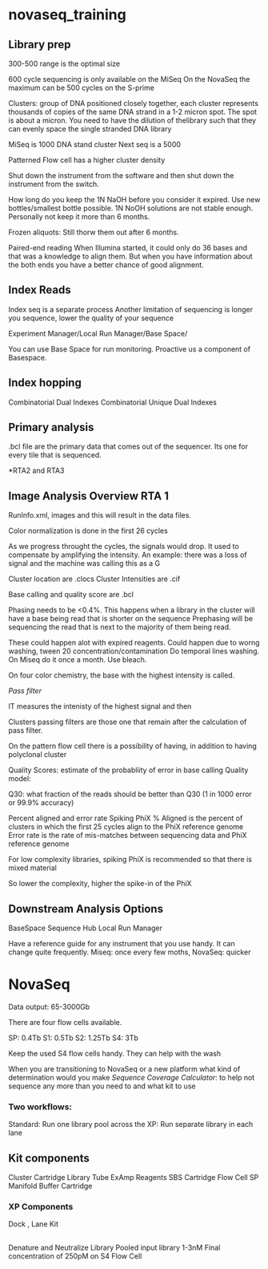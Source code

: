# novaseq_training

## Library prep

300-500 range is the optimal size

600 cycle sequencing is only available on the MiSeq
On the NovaSeq the maximum can be 500 cycles on the S-prime

Clusters: group of DNA positioned closely together, each cluster represents thousands of copies of the same DNA strand in a 1-2 micron spot. The spot is about a micron. You need to have the dilution of thelibrary such that they can evenly space the single stranded DNA library

MiSeq is 1000 DNA stand cluster
Next seq is a 5000


Patterned Flow cell has a higher cluster density

Shut down the instrument from the software and then shut down the instrument from the switch.

How long do you keep the 1N NaOH before you consider it expired.
Use new bottles/smallest bottle possible.
1N NoOH solutions are not stable enough. Personally not keep it more than 6 months.

Frozen aliquots: Still thorw them out after 6 months.

Paired-end reading
When Illumina started, it could only do 36 bases and that was a knowledge to align them.
But when you have information about the both ends you have a better chance of good alignment.

## Index Reads
Index seq is a separate process
Another limitation of sequencing is longer you sequence, lower the quality of your sequence

Experiment Manager/Local Run Manager/Base Space/

You can use Base Space for run monitoring. Proactive us a component of Basespace.

## Index hopping 
Combinatorial Dual Indexes
Combinatorial Unique Dual Indexes


## Primary analysis
.bcl file are the primary data that comes out of the sequencer. Its one for every tile that is sequenced. 

*RTA2 and RTA3

## Image Analysis Overview RTA 1

RunInfo.xml, images and this will result in the data files.


Color normalization is done in the first 26 cycles

As we progress throught the cycles, the signals would drop. It used to compensate by amplifying the intensity. 
An example: there was a loss of signal and the machine was calling this as a G

Cluster location are .clocs
Cluster Intensities are .cif

Base calling and quality score are .bcl

Phasing needs to be <0.4%. This happens when a library in the cluster will have a base being read that is shorter on the sequence
Prephasing will be sequencing the read that is next to the majority of them being read.

These could happen alot with expired reagents. 
Could happen due to worng washing, tween 20 concentration/contamination
Do temporal lines washing. On Miseq do it once a month. Use bleach.

On four color chemistry, the base with the highest intensity is called.

*Pass filter*

IT measures the intenisty of the highest signal and then 

Clusters passing filters are those one that remain after the calculation of pass filter.

On the pattern flow cell there is a possibility of having, in addition to having polyclonal cluster


Quality Scores: estimate of the probabliity of error in base calling
Quality model:



Q30: what fraction of the reads should be better than Q30 (1 in 1000 error or 99.9% accuracy) 



Percent aligned and error rate
Spiking PhiX
% Aligned is the percent of clusters in which the first 25 cycles align to the PhiX reference genome
Error rate is the rate of mis-matches between sequencing data and PhiX reference genome

For low complexity libraries, spiking PhiX is recommended so that there is mixed material 

So lower the complexity, higher the spike-in of the PhiX

## Downstream Analysis Options

BaseSpace Sequence Hub
Local Run Manager

Have a reference guide for any instrument that you use handy. It can change quite frequently. Miseq: once every few moths, NovaSeq: quicker



# NovaSeq 


Data output: 65-3000Gb

There are four flow cells available.

SP: 0.4Tb
S1: 0.5Tb
S2: 1.25Tb
S4: 3Tb

Keep the used S4 flow cells handy. They can help with the wash

When you are transitioning to NovaSeq or a new platform what kind of determination would you make 
*Sequence Coverage Calculator*: to help not sequence any more than you need to and what kit to use

### Two workflows: 
Standard: Run one library pool across the 
XP: Run separate library in each lane

## Kit components
Cluster Cartridge
Library Tube
ExAmp Reagents
SBS Cartridge
Flow Cell
SP Manifold
Buffer Cartridge

### XP Components
Dock , Lane Kit

## 

Denature and Neutralize Library
Pooled input library 1-3nM
Final concentration of 250pM on S4 Flow Cell


